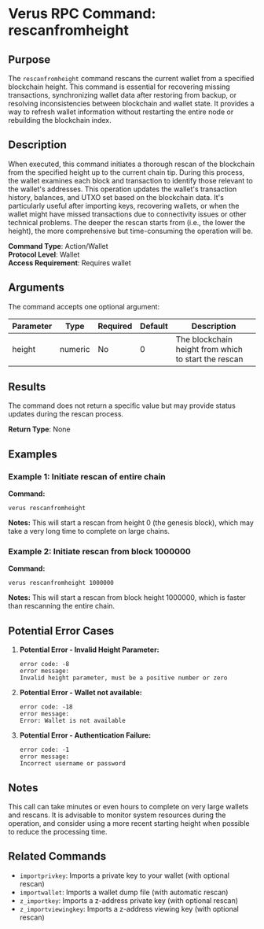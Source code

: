 # Verus RPC Command: rescanfromheight

## Purpose
The `rescanfromheight` command rescans the current wallet from a specified blockchain height. This command is essential for recovering missing transactions, synchronizing wallet data after restoring from backup, or resolving inconsistencies between blockchain and wallet state. It provides a way to refresh wallet information without restarting the entire node or rebuilding the blockchain index.

## Description
When executed, this command initiates a thorough rescan of the blockchain from the specified height up to the current chain tip. During this process, the wallet examines each block and transaction to identify those relevant to the wallet's addresses. This operation updates the wallet's transaction history, balances, and UTXO set based on the blockchain data. It's particularly useful after importing keys, recovering wallets, or when the wallet might have missed transactions due to connectivity issues or other technical problems. The deeper the rescan starts from (i.e., the lower the height), the more comprehensive but time-consuming the operation will be.

**Command Type**: Action/Wallet  
**Protocol Level**: Wallet  
**Access Requirement**: Requires wallet

## Arguments
The command accepts one optional argument:

| Parameter | Type | Required | Default | Description |
|-----------|------|----------|---------|-------------|
| height | numeric | No | 0 | The blockchain height from which to start the rescan |

## Results
The command does not return a specific value but may provide status updates during the rescan process.

**Return Type**: None

## Examples

### Example 1: Initiate rescan of entire chain

**Command:**
```
verus rescanfromheight 
```

**Notes:**
This will start a rescan from height 0 (the genesis block), which may take a very long time to complete on large chains.

### Example 2: Initiate rescan from block 1000000

**Command:**
```
verus rescanfromheight 1000000
```

**Notes:**
This will start a rescan from block height 1000000, which is faster than rescanning the entire chain.

## Potential Error Cases

1. **Potential Error - Invalid Height Parameter:**
   ```
   error code: -8
   error message:
   Invalid height parameter, must be a positive number or zero
   ```

2. **Potential Error - Wallet not available:**
   ```
   error code: -18
   error message:
   Error: Wallet is not available
   ```

3. **Potential Error - Authentication Failure:**
   ```
   error code: -1
   error message:
   Incorrect username or password
   ```

## Notes
This call can take minutes or even hours to complete on very large wallets and rescans. It is advisable to monitor system resources during the operation, and consider using a more recent starting height when possible to reduce the processing time.

## Related Commands
- `importprivkey`: Imports a private key to your wallet (with optional rescan)
- `importwallet`: Imports a wallet dump file (with automatic rescan)
- `z_importkey`: Imports a z-address private key (with optional rescan)
- `z_importviewingkey`: Imports a z-address viewing key (with optional rescan)
